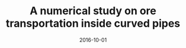 ---
title: "A numerical study on ore transportation inside curved pipes"
collection: publications
permalink: /publication/2016-10-01-a-numerical-study-on-ore
date: 2016-10-01
venue: 'Annual Autumn Meeting of JASNAOE'
paperurl: 'https://doi.org/10.14856/conf.23.0_65'
pubtype: 'conference'
citation: 'Cheng, L. Y.; Amaro Junior, R. A.; Arai, M. (2016). &quot;A numerical study on ore transportation inside curved pipes.&quot; <i>Annual Autumn Meeting of JASNAOE</i>'
---